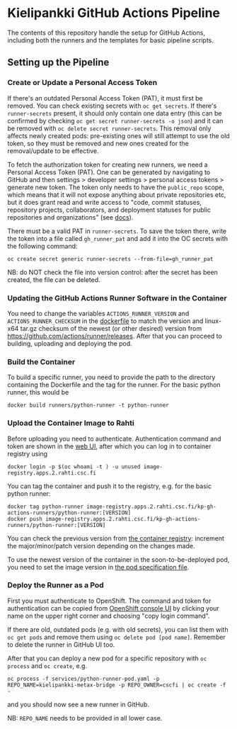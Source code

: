 # Kielipankki GitHub Actions Pipeline

The contents of this repository handle the setup for GitHub Actions, including
both the runners and the templates for basic pipeline scripts.

## Setting up the Pipeline

### Create or Update a Personal Access Token

If there's an outdated Personal Access Token (PAT), it must first be removed.
You can check existing secrets with `oc get secrets`. If there's
`runner-secrets` present, it should only contain one data entry (this can be
confirmed by checking `oc get secret runner-secrets -o json`) and it can be
removed with `oc delete secret runner-secrets`. This removal only affects newly
created pods: pre-existing ones will still attempt to use the old token, so
they must be removed and new ones created for the removal/update to be
effective.

To fetch the authorization token for creating new runners, we need a Personal
Access Token (PAT). One can be generated by navigating to GitHub and then
settings > developer settings > personal access tokens > generate new token.
The token only needs to have the `public_repo` scope, which means that it will
not expose anything about private repositories etc, but it does grant read and
write access to "code, commit statuses, repository projects, collaborators, and
deployment statuses for public repositories and organizations" (see
[docs](https://docs.github.com/en/developers/apps/building-oauth-apps/scopes-for-oauth-apps)).

There must be a valid PAT in `runner-secrets`. To save the token there, write
the token into a file called `gh_runner_pat` and add it into the OC secrets
with the following command:
```
oc create secret generic runner-secrets --from-file=gh_runner_pat
```

NB: do NOT check the file into version control: after the secret has been
created, the file can be deleted.


### Updating the GitHub Actions Runner Software in the Container
You need to change the variables `ACTIONS_RUNNER_VERSION` and
`ACTIONS_RUNNER_CHECKSUM` in the [dockerfile](runner/Dockerfile) to match the
version and linux-x64 tar.gz checksum of the newest (or other desired) version
from https://github.com/actions/runner/releases. After that you can proceed to
building, uploading and deploying the pod.


### Build the Container

To build a specific runner, you need to provide the path to the directory
containing the Dockerfile and the tag for the runner. For the basic python
runner, this would be

```
docker build runners/python-runner -t python-runner
```

### Upload the Container Image to Rahti
Before uploading you need to authenticate. Authentication command and token are
shown in the [web UI](https://console-openshift-console.apps.2.rahti.csc.fi/),
after which you can log in to container registry using
```
docker login -p $(oc whoami -t ) -u unused image-registry.apps.2.rahti.csc.fi
```

You can tag the container and push it to the registry, e.g. for the
basic python runner:
```
docker tag python-runner image-registry.apps.2.rahti.csc.fi/kp-gh-actions-runners/python-runner:[VERSION]
docker push image-registry.apps.2.rahti.csc.fi/kp-gh-actions-runners/python-runner:[VERSION]
```
You can check the previous version from [the container
registry](https://registry-console.rahti.csc.fi/registry#/?namespace=kielipankki-github-runners):
increment the major/minor/patch version depending on the changes made.

To use the newest version of the container in the soon-to-be-deployed pod, you
need to set the image version in [the pod specification file](service/pod.yaml).

### Deploy the Runner as a Pod
First you must authenticate to OpenShift. The command and token for
authentication can be copied from [OpenShift console
UI](https://rahti.csc.fi:8443/console/catalog) by clicking your name on the
upper right corner and choosing "copy login command".

If there are old, outdated pods (e.g. with old secrets), you can list them with
`oc get pods` and remove them using `oc delete pod [pod name]`. Remember to
delete the runner in GitHub UI too.

After that you can deploy a new pod for a specific repository with `oc process`
and `oc create`, e.g.
```
oc process -f services/python-runner-pod.yaml -p REPO_NAME=kielipankki-metax-bridge -p REPO_OWNER=cscfi | oc create -f -
```
and you should now see a new runner in GitHub.

NB: `REPO_NAME` needs to be provided in all lower case.
